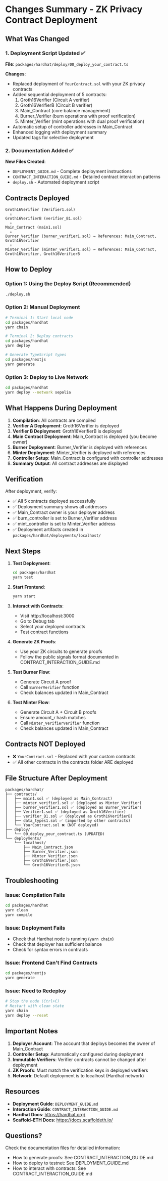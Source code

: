 # Changes Summary - ZK Privacy Contract Deployment

## What Was Changed

### 1. Deployment Script Updated ✅
**File**: `packages/hardhat/deploy/00_deploy_your_contract.ts`

**Changes**:
- Replaced deployment of `YourContract.sol` with your ZK privacy contracts
- Added sequential deployment of 5 contracts:
  1. Groth16Verifier (Circuit A verifier)
  2. Groth16VerifierB (Circuit B verifier)
  3. Main_Contract (core balance management)
  4. Burner_Verifier (burn operations with proof verification)
  5. Minter_Verifier (mint operations with dual proof verification)
- Automatic setup of controller addresses in Main_Contract
- Enhanced logging with deployment summary
- Updated tags for selective deployment

### 2. Documentation Added ✅
**New Files Created**:
- `DEPLOYMENT_GUIDE.md` - Complete deployment instructions
- `CONTRACT_INTERACTION_GUIDE.md` - Detailed contract interaction patterns
- `deploy.sh` - Automated deployment script

## Contracts Deployed

```
Groth16Verifier (Verifier1.sol)
  ↓
Groth16VerifierB (verifier_B1.sol)
  ↓
Main_Contract (main1.sol)
  ↓
Burner_Verifier (burner_verifier1.sol) ← References: Main_Contract, Groth16Verifier
  ↓
Minter_Verifier (minter_verifier1.sol) ← References: Main_Contract, Groth16Verifier, Groth16VerifierB
```

## How to Deploy

### Option 1: Using the Deploy Script (Recommended)
```bash
./deploy.sh
```

### Option 2: Manual Deployment
```bash
# Terminal 1: Start local node
cd packages/hardhat
yarn chain

# Terminal 2: Deploy contracts
cd packages/hardhat
yarn deploy

# Generate TypeScript types
cd packages/nextjs
yarn generate
```

### Option 3: Deploy to Live Network
```bash
cd packages/hardhat
yarn deploy --network sepolia
```

## What Happens During Deployment

1. **Compilation**: All contracts are compiled
2. **Verifier A Deployment**: Groth16Verifier is deployed
3. **Verifier B Deployment**: Groth16VerifierB is deployed
4. **Main Contract Deployment**: Main_Contract is deployed (you become owner)
5. **Burner Deployment**: Burner_Verifier is deployed with references
6. **Minter Deployment**: Minter_Verifier is deployed with references
7. **Controller Setup**: Main_Contract is configured with controller addresses
8. **Summary Output**: All contract addresses are displayed

## Verification

After deployment, verify:
- ✅ All 5 contracts deployed successfully
- ✅ Deployment summary shows all addresses
- ✅ Main_Contract owner is your deployer address
- ✅ burn_controller is set to Burner_Verifier address
- ✅ mint_controller is set to Minter_Verifier address
- ✅ Deployment artifacts created in `packages/hardhat/deployments/localhost/`

## Next Steps

1. **Test Deployment**:
   ```bash
   cd packages/hardhat
   yarn test
   ```

2. **Start Frontend**:
   ```bash
   yarn start
   ```

3. **Interact with Contracts**:
   - Visit http://localhost:3000
   - Go to Debug tab
   - Select your deployed contracts
   - Test contract functions

4. **Generate ZK Proofs**:
   - Use your ZK circuits to generate proofs
   - Follow the public signals format documented in CONTRACT_INTERACTION_GUIDE.md

5. **Test Burner Flow**:
   - Generate Circuit A proof
   - Call `BurnerVerifier` function
   - Check balances updated in Main_Contract

6. **Test Minter Flow**:
   - Generate Circuit A + Circuit B proofs
   - Ensure amount_r hash matches
   - Call `Minter_VerifierVerifier` function
   - Check balances updated in Main_Contract

## Contracts NOT Deployed

- ❌ `YourContract.sol` - Replaced with your custom contracts
- ✅ All other contracts in the contracts folder ARE deployed

## File Structure After Deployment

```
packages/hardhat/
├── contracts/
│   ├── main1.sol ✅ (deployed as Main_Contract)
│   ├── minter_verifier1.sol ✅ (deployed as Minter_Verifier)
│   ├── burner_verifier1.sol ✅ (deployed as Burner_Verifier)
│   ├── Verifier1.sol ✅ (deployed as Groth16Verifier)
│   ├── verifier_B1.sol ✅ (deployed as Groth16VerifierB)
│   ├── data_types1.sol ✅ (imported by other contracts)
│   └── YourContract.sol ❌ (NOT deployed)
├── deploy/
│   └── 00_deploy_your_contract.ts (UPDATED)
└── deployments/
    └── localhost/
        ├── Main_Contract.json
        ├── Burner_Verifier.json
        ├── Minter_Verifier.json
        ├── Groth16Verifier.json
        └── Groth16VerifierB.json
```

## Troubleshooting

### Issue: Compilation Fails
```bash
cd packages/hardhat
yarn clean
yarn compile
```

### Issue: Deployment Fails
- Check that Hardhat node is running (`yarn chain`)
- Check that deployer has sufficient balance
- Check for syntax errors in contracts

### Issue: Frontend Can't Find Contracts
```bash
cd packages/nextjs
yarn generate
```

### Issue: Need to Redeploy
```bash
# Stop the node (Ctrl+C)
# Restart with clean state
yarn chain
yarn deploy --reset
```

## Important Notes

1. **Deployer Account**: The account that deploys becomes the owner of Main_Contract
2. **Controller Setup**: Automatically configured during deployment
3. **Immutable Verifiers**: Verifier contracts cannot be changed after deployment
4. **ZK Proofs**: Must match the verification keys in deployed verifiers
5. **Network**: Default deployment is to localhost (Hardhat network)

## Resources

- **Deployment Guide**: `DEPLOYMENT_GUIDE.md`
- **Interaction Guide**: `CONTRACT_INTERACTION_GUIDE.md`
- **Hardhat Docs**: https://hardhat.org/
- **Scaffold-ETH Docs**: https://docs.scaffoldeth.io/

## Questions?

Check the documentation files for detailed information:
- How to generate proofs: See CONTRACT_INTERACTION_GUIDE.md
- How to deploy to testnet: See DEPLOYMENT_GUIDE.md
- How to interact with contracts: See CONTRACT_INTERACTION_GUIDE.md
